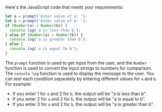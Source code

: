 Here's the JavaScript code that meets your requirements:
```javascript
let a = prompt('Enter value of a: ');
let b = prompt('Enter value of b: ');
if (Number(a) < Number(b)) {
  console.log('a is less than b');
} else if (Number(a) > Number(b)) {
  console.log('a is greater than b');
} else {
  console.log('a is equal to b');
}
```
The `prompt` function is used to get input from the user, and the `Number` function is used to convert the input strings to numbers for comparison. The `console.log` function is used to display the message to the user.
You can test each condition separately by entering different values for `a` and `b`. For example:
- If you enter 1 for `a` and 2 for `b`, the output will be "a is less than b".
- If you enter 2 for `a` and 2 for `b`, the output will be "a is equal to b".
- If you enter 3 for `a` and 2 for `b`, the output will be "a is greater than b".

